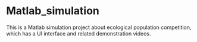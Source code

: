 # Matlab_simulation
This is a Matlab simulation project about ecological population competition, which has a UI interface and related demonstration videos.
